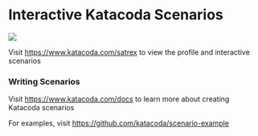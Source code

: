 # Interactive Katacoda Scenarios

[![](http://shields.katacoda.com/katacoda/satrex/count.svg)](https://www.katacoda.com/satrex "Get your profile on Katacoda.com")

Visit https://www.katacoda.com/satrex to view the profile and interactive scenarios

### Writing Scenarios
Visit https://www.katacoda.com/docs to learn more about creating Katacoda scenarios

For examples, visit https://github.com/katacoda/scenario-example
